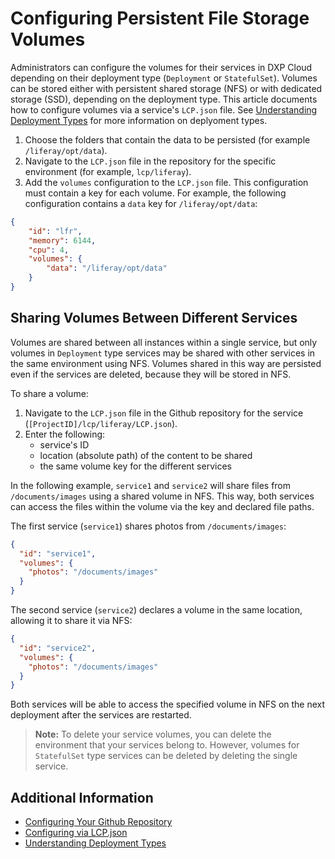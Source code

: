 # Configuring Persistent File Storage Volumes

Administrators can configure the volumes for their services in DXP Cloud depending on their deployment type (`Deployment` or `StatefulSet`). Volumes can be stored either with persistent shared storage (NFS) or with dedicated storage (SSD), depending on the deployment type. This article documents how to configure volumes via a service's `LCP.json` file. See [Understanding Deployment Types](./understanding-deployment-types.md) for more information on deplyoment types.

1. Choose the folders that contain the data to be persisted (for example `/liferay/opt/data`).
1. Navigate to the `LCP.json` file in the repository for the specific environment (for example, `lcp/liferay`).
1. Add the `volumes` configuration to the `LCP.json` file. This configuration must contain a key for each volume. For example, the following configuration contains a `data` key for `/liferay/opt/data`:

```json
{
    "id": "lfr",
    "memory": 6144,
    "cpu": 4,
    "volumes": {
        "data": "/liferay/opt/data"
    }
}
```

## Sharing Volumes Between Different Services

Volumes are shared between all instances within a single service, but only volumes in `Deployment` type services may be shared with other services in the same environment using NFS. Volumes shared in this way are persisted even if the services are deleted, because they will be stored in NFS.

To share a volume:

1. Navigate to the `LCP.json` file in the Github repository for the service (`[ProjectID]/lcp/liferay/LCP.json`).
1. Enter the following:
     * service's ID
     * location (absolute path) of the content to be shared
     * the same volume key for the different services

In the following example, `service1` and `service2` will share files from `/documents/images` using a shared volume in NFS. This way, both services can access the files within the volume via the key and declared file paths.

The first service (`service1`) shares photos from `/documents/images`:

```json
{
  "id": "service1",
  "volumes": {
    "photos": "/documents/images"
  }
}
```

The second service (`service2`) declares a volume in the same location, allowing it to share it via NFS:

```json
{
  "id": "service2",
  "volumes": {
    "photos": "/documents/images"
  }
}
```

Both services will be able to access the specified volume in NFS on the next deployment after the services are restarted.

> **Note:** To delete your service volumes, you can delete the environment that your services belong to. However, volumes for `StatefulSet` type services can be deleted by deleting the single service.

## Additional Information

* [Configuring Your Github Repository](../getting-started/configuring-your-github-repository.md)
* [Configuring via LCP.json](../reference/configuration-via-lcp-json.md)
* [Understanding Deployment Types](./understanding-deployment-types.md)
